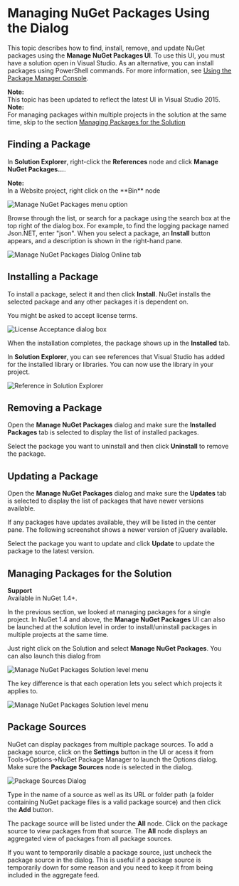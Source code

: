 ﻿# Managing NuGet Packages Using the Dialog

This topic describes how to find, install, remove, and update NuGet packages using the **Manage NuGet Packages UI**. To use this UI, you must have a solution open in Visual Studio. As an alternative, you can install packages using PowerShell commands. For more information, see [Using the Package Manager Console](Package-Manager-Console).

<div class="block-callout-info">
    <strong>Note:</strong><br>
    This topic has been updated to reflect the latest UI in Visual Studio 2015.
</div>

<div class="block-callout-info">
    <strong>Note:</strong><br>
    For managing packages within multiple projects in the solution at the same time, skip to the section <a href="#managing-packages-for-the-solution">Managing Packages for the Solution</a>
</div>

## Finding a Package

In **Solution Explorer**, right-click the **References** node and click **Manage NuGet Packages...**. 

<div class="block-callout-info">
    <strong>Note:</strong><br>
    In a Website project, right click on the **Bin** node
</div>

![Manage NuGet Packages menu option](/images/docs/ManagePackagesUICommand.png)

Browse through the list, or search for a package using the search box at the top right of the dialog box. 
For example, to find the logging package named Json.NET, enter "json". When you select a package, an **Install** button appears, and a description is shown in the right-hand pane.

![Manage NuGet Packages Dialog Online tab](/images/docs/Search.png)

## Installing a Package

To install a package, select it and then click **Install**. NuGet installs the selected package and any other packages it is dependent on. 

You might be asked to accept license terms.

![License Acceptance dialog box](/images/docs/License.png)

When the installation completes, the package shows up in the **Installed** tab.

In **Solution Explorer**, you can see references that Visual Studio has added for the installed library or libraries. You can now use the library in your project. 

![Reference in Solution Explorer](/images/docs/References.png)

## Removing a Package

Open the **Manage NuGet Packages** dialog and make sure the **Installed Packages** tab is selected to display 
the list of installed packages.

Select the package you want to uninstall and then click **Uninstall** to remove the package.

## Updating a Package

Open the **Manage NuGet Packages** dialog and make sure the **Updates** tab is selected to display 
the list of packages that have newer versions available.

If any packages have updates available, they will be listed in the center pane. The following screenshot 
shows a newer version of jQuery available.

Select the package you want to update and click **Update** to update the package to the latest version. 

## Managing Packages for the Solution

<div class="block-callout-info">
    <strong>Support</strong><br>
    Available in NuGet 1.4+.
</div>

In the previous section, we looked at managing packages for a single project. In NuGet 1.4 and above, the 
**Manage NuGet Packages** UI can also be launched at the solution level in order to install/uninstall 
packages in multiple projects at the same time.

Just right click on the Solution and select **Manage NuGet Packages**. You can also launch this dialog from 

![Manage NuGet Packages Solution level menu](/images/docs/ManagePackagesSolutionUICommand.png)

The key difference is that each operation lets you select which projects it applies to.

![Manage NuGet Packages Solution level menu](/images/docs/SolutionPackagesUI.png)

## Package Sources
NuGet can display packages from multiple package sources. To add a package source, click on the **Settings** 
button in the UI or acess it from Tools->Options->NuGet Package Manager to launch the Options dialog. Make sure the **Package Sources** node is selected in the dialog.

![Package Sources Dialog](/images/docs/options.png)

Type in the name of a source as well as its URL or folder path (a folder containing NuGet package 
files is a valid package source) and then click the **Add** button.

The package source will be listed under the **All** node. Click on the package source to view 
packages from that source. The **All** node displays an aggregated view of packages from all 
package sources.

If you want to temporarily disable a package source, just uncheck the package source in the 
dialog. This is useful if a package source is temporarily down for some reason and you need to 
keep it from being included in the aggregate feed.